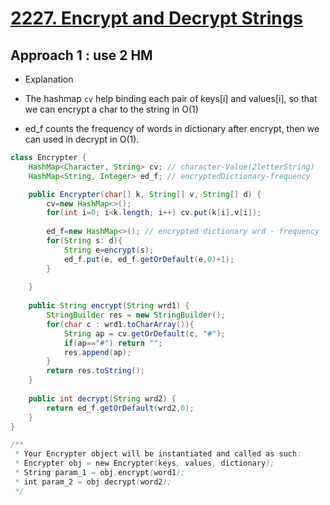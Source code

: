 # [**2227. Encrypt and Decrypt Strings**](https://leetcode.com/problems/encrypt-and-decrypt-strings/)

## Approach 1 : use 2 HM
- Explanation
- The hashmap ```cv``` help binding each pair of keys[i] and values[i],
so that we can encrypt a char to the string in O(1)

- ed_f counts the frequency of words in dictionary after encrypt,
then we can used in decrypt in O(1).

```java
class Encrypter {
    HashMap<Character, String> cv; // character-Value(2letterString)
    HashMap<String, Integer> ed_f; // encryptedDictionary-frequency

    public Encrypter(char[] k, String[] v, String[] d) {
        cv=new HashMap<>();
        for(int i=0; i<k.length; i++) cv.put(k[i],v[i]);
        
        ed_f=new HashMap<>(); // encrypted dictionary wrd - frequency
        for(String s: d){
            String e=encrypt(s);
            ed_f.put(e, ed_f.getOrDefault(e,0)+1);
        }
        
    }
    
    public String encrypt(String wrd1) {
        StringBuilder res = new StringBuilder();
        for(char c : wrd1.toCharArray()){
            String ap = cv.getOrDefault(c, "#");
            if(ap=="#") return "";
            res.append(ap);
        }
        return res.toString();
    }
    
    public int decrypt(String wrd2) {
        return ed_f.getOrDefault(wrd2,0);
    }
}

/**
 * Your Encrypter object will be instantiated and called as such:
 * Encrypter obj = new Encrypter(keys, values, dictionary);
 * String param_1 = obj.encrypt(word1);
 * int param_2 = obj.decrypt(word2);
 */
```